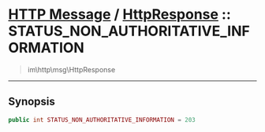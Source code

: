 # [HTTP Message](http.md) / [HttpResponse](http-HttpResponse.md) :: STATUS_NON_AUTHORITATIVE_INFORMATION
 > im\http\msg\HttpResponse
____

## Synopsis
```php
public int STATUS_NON_AUTHORITATIVE_INFORMATION = 203
```
